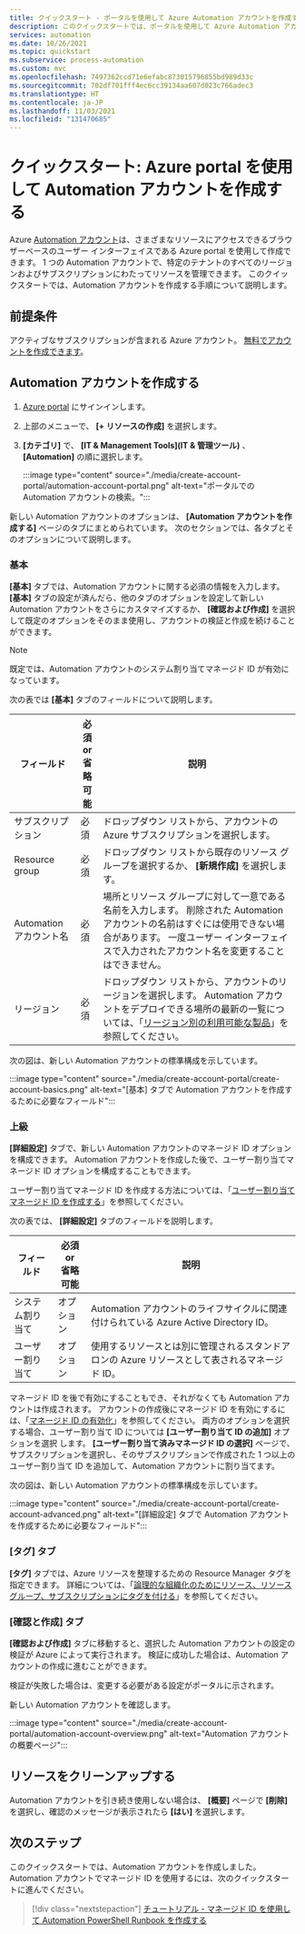 ```yaml
---
title: クイックスタート - ポータルを使用して Azure Automation アカウントを作成する
description: このクイックスタートでは、ポータルを使用して Azure Automation アカウントの作成を開始する方法を説明します
services: automation
ms.date: 10/26/2021
ms.topic: quickstart
ms.subservice: process-automation
ms.custom: mvc
ms.openlocfilehash: 7497362ccd71e6efabc873015796855bd989d33c
ms.sourcegitcommit: 702df701fff4ec6cc39134aa607d023c766adec3
ms.translationtype: HT
ms.contentlocale: ja-JP
ms.lasthandoff: 11/03/2021
ms.locfileid: "131470685"
---
```

# <a name="quickstart-create-an-automation-account-using-the-azure-portal"></a>クイックスタート: Azure portal を使用して Automation アカウントを作成する

Azure [Automation アカウント](../automation-security-overview.md)は、さまざまなリソースにアクセスできるブラウザーベースのユーザー インターフェイスである Azure portal を使用して作成できます。 1 つの Automation アカウントで、特定のテナントのすべてのリージョンおよびサブスクリプションにわたってリソースを管理できます。 このクイックスタートでは、Automation アカウントを作成する手順について説明します。

## <a name="prerequisites"></a>前提条件

アクティブなサブスクリプションが含まれる Azure アカウント。 [無料でアカウントを作成できます](https://azure.microsoft.com/free/?WT.mc_id=A261C142F)。

## <a name="create-automation-account"></a>Automation アカウントを作成する

1. [Azure portal](https://portal.azure.com) にサインインします。

1. 上部のメニューで、 **[+ リソースの作成]** を選択します。

1. **[カテゴリ]** で、 **[IT & Management Tools]\(IT & 管理ツール\)** 、 **[Automation]** の順に選択します。

   :::image type="content" source="./media/create-account-portal/automation-account-portal.png" alt-text="ポータルでの Automation アカウントの検索。":::

新しい Automation アカウントのオプションは、 **[Automation アカウントを作成する]** ページのタブにまとめられています。 次のセクションでは、各タブとそのオプションについて説明します。

### <a name="basics"></a>基本

**[基本]** タブでは、Automation アカウントに関する必須の情報を入力します。 **[基本]** タブの設定が済んだら、他のタブのオプションを設定して新しい Automation アカウントをさらにカスタマイズするか、 **[確認および作成]** を選択して既定のオプションをそのまま使用し、アカウントの検証と作成を続けることができます。

> [!NOTE]
> 既定では、Automation アカウントのシステム割り当てマネージド ID が有効になっています。

次の表では **[基本]** タブのフィールドについて説明します。

| **フィールド** | **必須**<br> **or**<br> **省略可能** |**説明** |
|---|---|---|
|サブスクリプション|必須 |ドロップダウン リストから、アカウントの Azure サブスクリプションを選択します。|
|Resource group|必須 |ドロップダウン リストから既存のリソース グループを選択するか、 **[新規作成]** を選択します。|
|Automation アカウント名|必須 |場所とリソース グループに対して一意である名前を入力します。 削除された Automation アカウントの名前はすぐには使用できない場合があります。 一度ユーザー インターフェイスで入力されたアカウント名を変更することはできません。 |
|リージョン|必須 |ドロップダウン リストから、アカウントのリージョンを選択します。 Automation アカウントをデプロイできる場所の最新の一覧については、「[リージョン別の利用可能な製品](https://azure.microsoft.com/global-infrastructure/services/?products=automation&regions=all)」を参照してください。|

次の図は、新しい Automation アカウントの標準構成を示しています。

:::image type="content" source="./media/create-account-portal/create-account-basics.png" alt-text="[基本] タブで Automation アカウントを作成するために必要なフィールド":::

### <a name="advanced"></a>上級

**[詳細設定]** タブで、新しい Automation アカウントのマネージド ID オプションを構成できます。 Automation アカウントを作成した後で、ユーザー割り当てマネージド ID オプションを構成することもできます。

ユーザー割り当てマネージド ID を作成する方法については、「[ユーザー割り当てマネージド ID を作成する](../../active-directory/managed-identities-azure-resources/how-to-manage-ua-identity-portal.md#create-a-user-assigned-managed-identity)」を参照してください。

次の表では、 **[詳細設定]** タブのフィールドを説明します。

| **フィールド** | **必須**<br> **or**<br> **省略可能** |**説明** |
|---|---|---|
|システム割り当て |オプション |Automation アカウントのライフサイクルに関連付けられている Azure Active Directory ID。 |
|ユーザー割り当て |オプション |使用するリソースとは別に管理されるスタンドアロンの Azure リソースとして表されるマネージド ID。|

マネージド ID を後で有効にすることもでき、それがなくても Automation アカウントは作成されます。 アカウントの作成後にマネージド ID を有効にするには、「[マネージド ID の有効化](enable-managed-identity.md)」を参照してください。 両方のオプションを選択する場合、ユーザー割り当て ID については **[ユーザー割り当て ID の追加]** オプションを選択 します。 **[ユーザー割り当て済みマネージド ID の選択]** ページで、サブスクリプションを選択し、そのサブスクリプションで作成された 1 つ以上のユーザー割り当て ID を追加して、Automation アカウントに割り当てます。

次の図は、新しい Automation アカウントの標準構成を示しています。

:::image type="content" source="./media/create-account-portal/create-account-advanced.png" alt-text="[詳細設定] タブで Automation アカウントを作成するために必要なフィールド":::

### <a name="tags-tab"></a>[タグ] タブ

**[タグ]** タブでは、Azure リソースを整理するための Resource Manager タグを指定できます。 詳細については、「[論理的な組織化のためにリソース、リソース グループ、サブスクリプションにタグを付ける](../../azure-resource-manager/management/tag-resources.md)」を参照してください。

### <a name="review--create-tab"></a>[確認と作成] タブ

**[確認および作成]** タブに移動すると、選択した Automation アカウントの設定の検証が Azure によって実行されます。 検証に成功した場合は、Automation アカウントの作成に進むことができます。

検証が失敗した場合は、変更する必要がある設定がポータルに示されます。

新しい Automation アカウントを確認します。

:::image type="content" source="./media/create-account-portal/automation-account-overview.png" alt-text="Automation アカウントの概要ページ":::

## <a name="clean-up-resources"></a>リソースをクリーンアップする

Automation アカウントを引き続き使用しない場合は、 **[概要]** ページで **[削除]** を選択し、確認のメッセージが表示されたら **[はい]** を選択します。

## <a name="next-steps"></a>次のステップ

このクイックスタートでは、Automation アカウントを作成しました。 Automation アカウントでマネージド ID を使用するには、次のクイックスタートに進んでください。

> [!div class="nextstepaction"]
> [チュートリアル - マネージド ID を使用して Automation PowerShell Runbook を作成する](../learn/powershell-runbook-managed-identity.md)